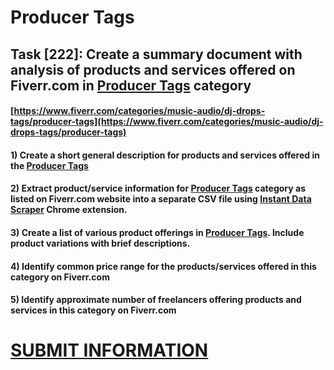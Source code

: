 # Producer Tags
## Task [222]: Create a summary document with analysis of products and services offered on Fiverr.com in [Producer Tags](https://www.fiverr.com/categories/music-audio/dj-drops-tags/producer-tags) category
#### [https://www.fiverr.com/categories/music-audio/dj-drops-tags/producer-tags](https://www.fiverr.com/categories/music-audio/dj-drops-tags/producer-tags)
#### 1) Create a short general description for products and services offered in the [Producer Tags](https://www.fiverr.com/categories/music-audio/dj-drops-tags/producer-tags)
#### 2) Extract product/service information for [Producer Tags](https://www.fiverr.com/categories/music-audio/dj-drops-tags/producer-tags) category as listed on Fiverr.com website into a separate CSV file using [Instant Data Scraper](https://chrome.google.com/webstore/detail/instant-data-scraper/ofaokhiedipichpaobibbnahnkdoiiah) Chrome extension.
#### 3) Create a list of various product offerings in [Producer Tags](https://www.fiverr.com/categories/music-audio/dj-drops-tags/producer-tags). Include product variations with brief descriptions.
#### 4) Identify common price range for the products/services offered in this category on Fiverr.com
#### 5) Identify approximate number of freelancers offering products and services in this category on Fiverr.com

# [SUBMIT INFORMATION](https://forms.office.com/r/8AEKjkLxKG)
